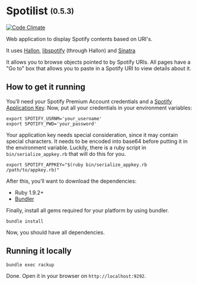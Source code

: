 Spotilist <sub><sup>(0.5.3)</sup></sub>
=========
[![Code Climate](https://codeclimate.com/github/deiga/Spotilist.png)](https://codeclimate.com/github/deiga/Spotilist)

Web application to display Spotify contents based on URI's.

It uses [Hallon](https://github.com/Burgestrand/Hallon), [libspotify](http://developer.spotify.com/en/libspotify/overview/) (through Hallon)
and [Sinatra](http://www.sinatrarb.com/)

It allows you to browse objects pointed to by Spotify URIs. All pages have a "Go to" box that allows you to paste in a Spotify URI to
view details about it.

## How to get it running
You’ll need your Spotify Premium Account credentials and a [Spotify Application Key](https://developer.spotify.com/technologies/libspotify/keys/).
Now, put all your credentials in your environment variables:

    export SPOTIFY_USRNM='your_username'
    export SPOTIFY_PWD='your_password'

Your application key needs special consideration, since it may contain special characters. It needs to
be encoded into base64 before putting it in the environment variable. Luckily, there is a ruby script
in `bin/serialize_appkey.rb` that will do this for you.

    export SPOTIFY_APPKEY="$(ruby bin/serialize_appkey.rb /path/to/appkey.rb)"

After this, you’ll want to download the dependencies:

- Ruby 1.9.2+
- [Bundler](http://gembundler.com/)

Finally, install all gems required for your platform by using bundler.

    bundle install

Now, you should have all dependencies.

## Running it locally

    bundle exec rackup

Done. Open it in your browser on `http://localhost:9292`.
